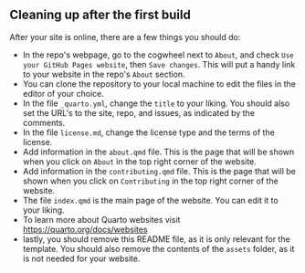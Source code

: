 
## Cleaning up after the first build

After your site is online, there are a few things you should do:

- In the repo's webpage, go to the cogwheel next to `About`, and check `Use your GitHub Pages website`, then `Save changes`. This will put a handy link to your website in the repo's `About` section.
- You can clone the repository to your local machine to edit the files in the editor of your choice.
- In the file `_quarto.yml`, change the `title` to your liking. You should also set the URL's to the site, repo, and issues, as indicated by the comments.
- In the file `license.md`, change the license type and the terms of the license.
- Add information in the `about.qmd` file. This is the page that will be shown when you click on `About` in the top right corner of the website.
- Add information in the `contributing.qmd` file. This is the page that will be shown when you click on `Contributing` in the top right corner of the website.
- The file `index.qmd` is the main page of the website. You can edit it to your liking.
- To learn more about Quarto websites visit <https://quarto.org/docs/websites>
- lastly, you should remove this README file, as it is only relevant for the template. You should also remove the contents of the `assets` folder, as it is not needed for your website.
